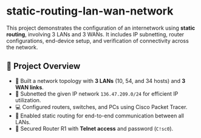 # static-routing-lan-wan-network

This project demonstrates the configuration of an internetwork using **static routing**, involving 3 LANs and 3 WANs. It includes IP subnetting, router configurations, end-device setup, and verification of connectivity across the network.

## 📌 Project Overview

- 🔧 Built a network topology with **3 LANs** (10, 54, and 34 hosts) and **3 WAN links**.
- 🧠 Subnetted the given IP network `136.47.209.0/24` for efficient IP utilization.
- 💻 Configured routers, switches, and PCs using Cisco Packet Tracer.
- 📡 Enabled static routing for end-to-end communication between all LANs.
- 🔐 Secured Router R1 with **Telnet access** and password (`C!sc0`).
